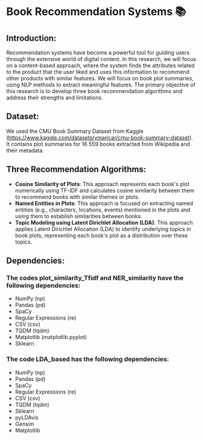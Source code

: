 # **Book Recommendation Systems 📚**
## **Introduction:** 
Recommendation systems have become a powerful tool for guiding users through the extensive world of digital content. In this research, we will focus on a content-based approach, where the system finds the attributes related to the product that the user liked and uses this information to recommend other products with similar features. 
We will focus on book plot summaries, using NLP methods to extract meaningful features. The primary objective of this research is to develop three book recommendation algorithms and address their strengths and limitations.

## **Dataset:** 
We used the CMU Book Summary Dataset from Kaggle (https://www.kaggle.com/datasets/ymaricar/cmu-book-summary-dataset). It contains plot summaries for 16 559 books extracted from Wikipedia and their metadata.

## **Three Recommendation Algorithms:**
- **Cosine Similarity of Plots**:
This approach represents each book's plot numerically using TF-IDF and calculates cosine similarity between them to recommend books with similar themes or plots.
- **Named Entities in Plots**:
This approach is focused on extracting named entities (e.g., characters, locations, events) mentioned in the plots and using them to establish similarities between books.
- **Topic Modeling using Latent Dirichlet Allocation (LDA)**:
This approach applies Latent Dirichlet Allocation (LDA) to identify underlying topics in book plots, representing each book's plot as a distribution over these topics.

## **Dependencies**:
### The codes **plot_similarity_Tfidf** and **NER_similarity** have the following dependencies:
- NumPy (np)
- Pandas (pd)
- SpaCy 
- Regular Expressions (re)
- CSV (csv)
- TQDM (tqdm)
- Matplotlib (matplotlib.pyplot)
- Sklearn
### The code **LDA_based** has the following dependencies:
- NumPy (np)
- Pandas (pd)
- SpaCy
- Regular Expressions (re)
- CSV (csv)
- TQDM (tqdm)
- Sklearn
- pyLDAvis
- Gensim
- Matplotlib
